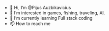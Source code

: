 - 👋 Hi, I’m @Pijus Auzbikavicius
- 👀 I’m interested in games, fishing, traveling, AI.
- 🌱 I’m currently learning Full stack coding
- 📫 How to reach me 

<!---
auzikas/auzikas is a ✨ special ✨ repository because its `README.md` (this file) appears on your GitHub profile.
You can click the Preview link to take a look at your changes.
--->
